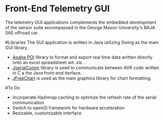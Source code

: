 # Front-End Telemetry GUI
The telemetry GUI applications complements the embedded development of the sensor suite encompassed in the George Mason University's BAJA SAE offroad car.  

#Libraries
The GUI application is written in Java utilizing Swing as the main GUI library.  
- [Apahe POI](https://poi.apache.org/) library to format and export real time data written directly onto an excel spreadsheet wit .xls . 
- [JserialComm](http://fazecast.github.io/jSerialComm/) library is used to communicate between AVR code written in C a the Java front-end iterface.  
- [JFreeChart](http://www.jfree.org/jfreechart/) is used as the main graphics library for chart formatting. 

#To Do
- Incorperate Hashmap caching to optimize the refresh rate of the serial communication
- Switch to openGl framework for hardware acceleration
- Resizable, customizable interface
